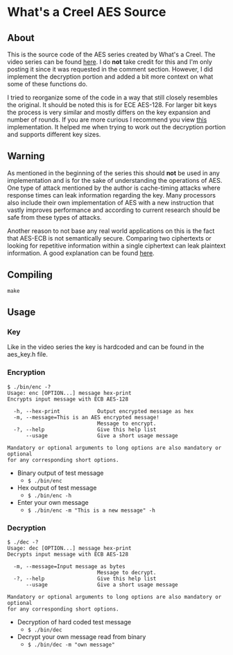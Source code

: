# What's a Creel AES Source

## About
This is the source code of the AES series created by What's a Creel. The video
series can be found [here](https://www.youtube.com/watch?v=K3Xfm0-owS4). I do
**not** take credit for this and I'm only posting it since it was requested in
the comment section. However, I did implement the decryption portion and added
a bit more context on what some of these functions do.

I tried to reorganize some of the code in a way that still closely resembles
the original. It should be noted this is for ECE AES-128. For larger bit keys
the process is very similar and mostly differs on the key expansion and number
of rounds. If you are more curious I recommend you view
[this](https://github.com/kokke/tiny-AES-c) implementation. It helped me when
trying to work out the decryption portion and supports different key sizes.

## Warning
As mentioned in the beginning of the series this should **not** be used in any
implementation and is for the sake of understanding the operations of AES. One
type of attack mentioned by the author is cache-timing attacks where response
times can leak information regarding the key. Many processors also include
their own implementation of AES with a new instruction that vastly improves
performance and according to current research should be safe from these types
of attacks.

Another reason to not base any real world applications on this is the fact that
AES-ECB is not semantically secure. Comparing two ciphertexts or looking for
repetitive information within a single ciphertext can leak plaintext
information. A good explanation can be found
[here](https://crypto.stackexchange.com/questions/20941/why-shouldnt-i-use-ecb-encryption).

## Compiling
```
make
```

## Usage

### Key
Like in the video series the key is hardcoded and can be found in the aes_key.h
file.

### Encryption
```
$ ./bin/enc -?
Usage: enc [OPTION...] message hex-print
Encrypts input message with ECB AES-128

  -h, --hex-print            Output encrypted message as hex
  -m, --message=This is an AES encrypted message!
                             Message to encrypt.
  -?, --help                 Give this help list
      --usage                Give a short usage message

Mandatory or optional arguments to long options are also mandatory or optional
for any corresponding short options.
```
- Binary output of test message
  * `$ ./bin/enc`
- Hex output of test message
  * `$ ./bin/enc -h`
- Enter your own message
  * `$ ./bin/enc -m "This is a new message" -h`

### Decryption
```
$ ./dec -?
Usage: dec [OPTION...] message hex-print
Decrypts input message with ECB AES-128

  -m, --message=Input message as bytes
                             Message to decrypt.
  -?, --help                 Give this help list
      --usage                Give a short usage message

Mandatory or optional arguments to long options are also mandatory or optional
for any corresponding short options.
```
- Decryption of hard coded test message
  * `$ ./bin/dec`
- Decrypt your own message read from binary
  * `$ ./bin/dec -m "own message"`
